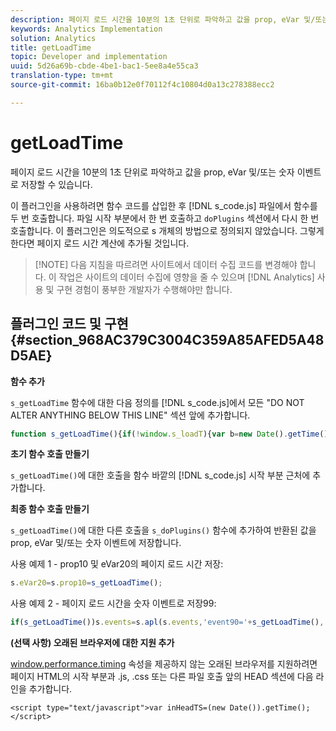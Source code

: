 ```yaml
---
description: 페이지 로드 시간을 10분의 1초 단위로 파악하고 값을 prop, eVar 및/또는 숫자 이벤트로 저장할 수 있습니다.
keywords: Analytics Implementation
solution: Analytics
title: getLoadTime
topic: Developer and implementation
uuid: 5d26a69b-cbde-4be1-bac1-5ee8a4e55ca3
translation-type: tm+mt
source-git-commit: 16ba0b12e0f70112f4c10804d0a13c278388ecc2

---
```



# getLoadTime

페이지 로드 시간을 10분의 1초 단위로 파악하고 값을 prop, eVar 및/또는 숫자 이벤트로 저장할 수 있습니다.

이 플러그인을 사용하려면 함수 코드를 삽입한 후 [!DNL s_code.js] 파일에서 함수를 두 번 호출합니다. 파일 시작 부분에서 한 번 호출하고 `doPlugins` 섹션에서 다시 한 번 호출합니다. 이 플러그인은 의도적으로 s 개체의 방법으로 정의되지 않았습니다. 그렇게 한다면 페이지 로드 시간 계산에 추가될 것입니다.

> [!NOTE] 다음 지침을 따르려면 사이트에서 데이터 수집 코드를 변경해야 합니다. 이 작업은 사이트의 데이터 수집에 영향을 줄 수 있으며 [!DNL Analytics] 사용 및 구현 경험이 풍부한 개발자가 수행해야만 합니다.

## 플러그인 코드 및 구현 {#section_968AC379C3004C359A85AFED5A48D5AE}

**함수 추가**

`s_getLoadTime` 함수에 대한 다음 정의를 [!DNL s_code.js]에서 모든 "DO NOT ALTER ANYTHING BELOW THIS LINE" 섹션 앞에 추가합니다.

```js
function s_getLoadTime(){if(!window.s_loadT){var b=new Date().getTime(),o=window.performance?performance.timing:0,a=o?o.requestStart:window.inHeadTS||0;s_loadT=a?Math.round((b-a)/100):''}return s_loadT}
```

**초기 함수 호출 만들기**

`s_getLoadTime()`에 대한 호출을 함수 바깥의 [!DNL s_code.js] 시작 부분 근처에 추가합니다.

**최종 함수 호출 만들기**

`s_getLoadTime()`에 대한 다른 호출을 `s_doPlugins()` 함수에 추가하여 반환된 값을 prop, eVar 및/또는 숫자 이벤트에 저장합니다.

사용 예제 1 - prop10 및 eVar20의 페이지 로드 시간 저장:

```js
s.eVar20=s.prop10=s_getLoadTime();
```

사용 예제 2 - 페이지 로드 시간을 숫자 이벤트로 저장99:

```js
if(s_getLoadTime())s.events=s.apl(s.events,'event90='+s_getLoadTime(),',',1);
```

**(선택 사항) 오래된 브라우저에 대한 지원 추가**

[window.performance.timing](https://www.html5rocks.com/en/tutorials/webperformance/basics/) 속성을 제공하지 않는 오래된 브라우저를 지원하려면 페이지 HTML의 시작 부분과 .js, .css 또는 다른 파일 호출 앞의 HEAD 섹션에 다음 라인을 추가합니다.

```
<script type="text/javascript">var inHeadTS=(new Date()).getTime();</script>
```

